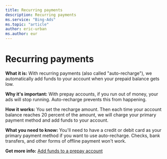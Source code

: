 ```yaml
---
title: Recurring payments
description: Recurring payments
ms.service: "Bing-Ads"
ms.topic: "article"
author: eric-urban
ms.author: eur
---
```


# Recurring payments

**What it is:** With recurring payments (also called "auto-recharge"), we automatically add funds to your account when your prepaid balance gets low.

**Why it's important:**  With prepay accounts, if you run out of money, your ads will stop running. Auto-recharge prevents this from happening.

**How it works:**   You set the recharge amount. Then each time your account balance reaches 20 percent of the amount, we will charge your primary payment method and add funds to your account.

**What you need to know:**   You'll need to have a credit or debit card as your primary payment method if you want to use auto-recharge. Checks, bank transfers, and other forms of offline payment won't work.

**Get more info:** [Add funds to a prepay account](../hlp_BA_PROC_AddFunds.md)


